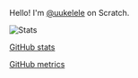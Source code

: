 Hello! I'm [@uukelele](https://scratch.mit.edu/users/uukelele) on Scratch.

<picture>
  <source media="(prefers-color-scheme: dark)" srcset="https://github-readme-stats.vercel.app/api?username=uukelele-scratch&show_icons=true&count_private=true&theme=transparent">
  <source media="(prefers-color-scheme: light)" srcset="https://github-readme-stats.vercel.app/api?username=uukelele-scratch&show_icons=true&count_private=true&theme=default">
  <img alt="Stats" src="https://github-readme-stats.vercel.app/api?username=uukelele-scratch&show_icons=true&count_private=true&theme=default">
</picture>

[GitHub stats](https://github-readme-stats.vercel.app/api?username=uukelele-scratch&show_icons=true&count_private=true)

[GitHub metrics](https://metrics.lecoq.io/uukelele-ffried)


<!---
uukelele-scratch/uukelele-scratch is a ✨ special ✨ repository because its `README.md` (this file) appears on your GitHub profile.
You can click the Preview link to take a look at your changes.
--->
